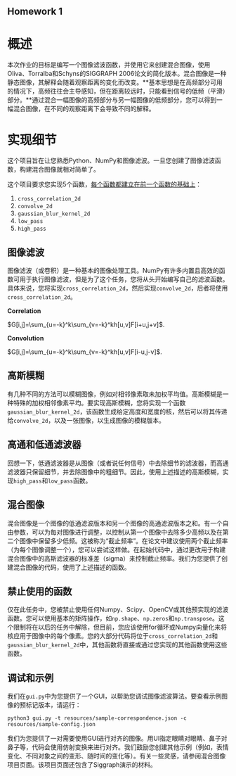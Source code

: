 ## Homework 1

# 概述

本次作业的目标是编写一个图像滤波函数，并使用它来创建混合图像，使用Oliva、Torralba和Schyns的SIGGRAPH 2006论文的简化版本。混合图像是一种静态图像，其解释会随着观察距离的变化而改变。**基本思想是在高频部分可用的情况下，高频往往会主导感知，但在距离较远时，只能看到信号的低频（平滑）部分。**通过混合一幅图像的高频部分与另一幅图像的低频部分，您可以得到一幅混合图像，在不同的观察距离下会导致不同的解释。


# 实现细节

这个项目旨在让您熟悉Python、NumPy和图像滤波。一旦您创建了图像滤波函数，构建混合图像就相对简单了。

这个项目要求您实现5个函数，<u>每个函数都建立在前一个函数的基础上</u>：

1. `cross_correlation_2d`
2. `convolve_2d`
3. `gaussian_blur_kernel_2d`
4. `low_pass`
5. `high_pass`

## 图像滤波

图像滤波（或卷积）是一种基本的图像处理工具。NumPy有许多内置且高效的函数可用于执行图像滤波，但是为了这个任务，您将从头开始编写自己的滤波函数。具体来说，您将实现`cross_correlation_2d`，然后实现`convolve_2d`，后者将使用`cross_correlation_2d`。

**Correlation**

$G[i,j]=\sum_{u=-k}^k\sum_{v=-k}^kh[u,v]F[i+u,j+v]$.

**Convolution**

$G[i,j]=\sum_{u=-k}^k\sum_{v=-k}^kh[u,v]F[i-u,j-v]$.

## 高斯模糊

有几种不同的方法可以模糊图像，例如对相邻像素取未加权平均值。高斯模糊是一种特殊的加权相邻像素平均。要实现高斯模糊，您将实现一个函数`gaussian_blur_kernel_2d`，该函数生成给定高度和宽度的核，然后可以将其传递给`convolve_2d`，以及一张图像，以生成图像的模糊版本。

## 高通和低通滤波器

回想一下，低通滤波器是从图像（或者说任何信号）中去除细节的滤波器，而高通滤波器只保留细节，并去除图像中的粗细节。因此，使用上述描述的高斯模糊，实现`high_pass`和`low_pass`函数。

## 混合图像

混合图像是一个图像的低通滤波版本和另一个图像的高通滤波版本之和。有一个自由参数，可以为每对图像进行调整，以控制从第一个图像中去除多少高频以及在第二个图像中保留多少低频。这被称为“截止频率”。在论文中建议使用两个截止频率（为每个图像调整一个），您可以尝试这样做。在起始代码中，通过更改用于构建混合图像中的高斯滤波器的标准差（sigma）来控制截止频率。我们为您提供了创建混合图像的代码，使用了上述描述的函数。

## 禁止使用的函数

仅在此任务中，您被禁止使用任何Numpy、Scipy、OpenCV或其他预实现的滤波函数。您可以使用基本的矩阵操作，如`np.shape`、`np.zeros`和`np.transpose`。这个限制将在以后的任务中解除，但目前，您应该使用for循环或Numpy向量化来将核应用于图像中的每个像素。您的大部分代码将位于`cross_correlation_2d`和`gaussian_blur_kernel_2d`中，其他函数将直接或通过您实现的其他函数使用这些函数。

## 调试和示例

我们在`gui.py`中为您提供了一个GUI，以帮助您调试图像滤波算法。要查看示例图像的预标记版本，请运行：


```
python3 gui.py -t resources/sample-correspondence.json -c resources/sample-config.json
```

我们为您提供了一对需要使用GUI进行对齐的图像。用UI指定眼睛对眼睛、鼻子对鼻子等，代码会使用仿射变换来进行对齐。我们鼓励您创建其他示例（例如，表情变化、不同对象之间的变形、随时间的变化等）。有关一些灵感，请参阅混合图像项目页面。该项目页面还包含了Siggraph演示的材料。

